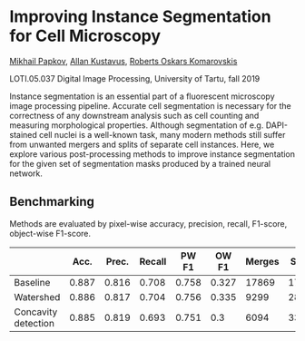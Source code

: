 # Improving Instance Segmentation for Cell Microscopy

[Mikhail Papkov](https://github.com/papkov), [Allan Kustavus](https://github.com/Akustav), [Roberts Oskars Komarovskis](https://github.com/rokspy)

LOTI.05.037 Digital Image Processing, University of Tartu, fall 2019

Instance segmentation is an essential part of a fluorescent microscopy image processing pipeline. Accurate cell segmentation is necessary for the correctness of any downstream analysis such as cell counting and measuring morphological properties. Although segmentation of e.g. DAPI-stained cell nuclei is a well-known task, many modern methods still suffer from unwanted mergers and splits of separate cell instances. Here, we explore various post-processing methods to improve instance segmentation for the given set of segmentation masks produced by a trained neural network.


## Benchmarking

Methods are evaluated by pixel-wise accuracy, precision, recall, F1-score, object-wise F1-score.

|                     | Acc.  | Prec.  | Recall| PW F1 | OW F1  | Merges | Splits   | t, s/img |
|---------------------|-------|--------|-------|-------|--------|--------|----------|------|
| Baseline            | 0.887 | 0.816  | 0.708 | 0.758 | 0.327  | 17869  | 17159    | -    |
| Watershed           | 0.886 | 0.817  | 0.704 | 0.756 | 0.335  | 9299   | 28833    | 11.7 |
| Concavity detection | 0.885 | 0.819  | 0.693 | 0.751 | 0.3    | 6094   | 33554    | 8.2  |
